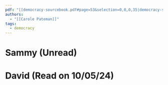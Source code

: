 ```yaml
---
pdf: "[[democracy-sourcebook.pdf#page=53&selection=0,0,0,35|democracy-sourcebook, page 53]]"
authors:
  - "[[Carole Pateman]]"
tags:
  - democracy
---
```

# Sammy (Unread)
# David (Read on 10/05/24)


